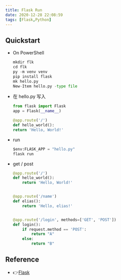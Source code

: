 ```yaml
---
title: Flask Run
date: 2020-12-28 22:08:59
tags: [Flask,Python]
---
```


## Quickstart
- On PowerShell
    ```py
    mkdir flk
    cd flk
    py -m venv venv
    pip install flask
    mk hello.py
    New-Item hello.py -type file
    ```
- 在 hello.py 写入 
    ```py
    from flask import Flask
    app = Flask(__name__)

    @app.route('/')
    def hello_world():
    return 'Hello, World!'
    ```
- run
    ```py
    $env:FLASK_APP = "hello.py"
    flask run
    ```

- get / post
    ```py
    @app.route('/')
    def hello_world():
        return 'Hello, World!'


    @app.route('/name')
    def elias():
        return 'Hello, elias!'


    @app.route('/login', methods=['GET', 'POST'])
    def login():
        if request.method == 'POST':
            return "A"
        else:
            return "B"
    ```


## Reference
- 👉[Flask](https://flask.palletsprojects.com/en/1.1.x/)
